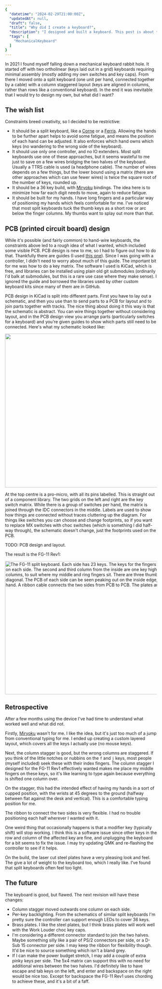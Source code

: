 ```yaml
---
{
  "datetime": "2024-02-29T21:00:00Z",
  "updatedAt": null,
  "draft": false,
  "title": "Why did I create a keyboard?",
  "description": "I designed and built a keyboard. This post is about the process of designing and building it, and a retrospective after using it for a few months.",
  "tags": [
    "MechanicalKeyboard"
  ]
}
---
```

In 2021 I found myself falling down a mechanical keyboard rabbit hole. It
started off with two ortholinear (keys laid out in a grid) keyboards requiring
minimal assembly (mostly adding my own switches and key caps). From there I
moved onto a split keyboard (one unit per hand, connected together by a cable)
with a column staggered layout (keys are aligned in columns, rather than rows
like a conventional keyboard). In the end it was inevitable that I would try to
design my own, but what did I want?

## The wish list

Constraints breed creativity, so I decided to be restrictive:

- It should be a split keyboard, like a [Corne] or a [Ferris]. Allowing
  the hands to be further apart helps to avoid some fatigue, and means the
  position of each hand can be adjusted. It also enforces which hand owns which
  keys (no wandering to the wrong side of the keyboard).
- It should use only one controller, and no IO extenders. Most split keyboards
  use one of these approaches, but it seems wasteful to me just to save on a few
  wires bridging the two halves of the keyboard. Usually a TTRS cable is used
  (a headphone cable). The number of wires depends on a few things, but the
  lower bound using a matrix (there are other approaches which can use fewer
  wires) is twice the square root of the number of keys, rounded up.
- It should be a 36 key build, with [Miryoku] bindings. The idea here is to
  minimize how far each digit needs to move, again to reduce fatigue.
- It should be built for my hands. I have long fingers and a particular way of
  positioning my hands which feels comfortable for me. I've noticed that most
  split keyboards tuck the thumb keys as a short row or arc below the finger
  columns. My thumbs want to splay out more than that.

## PCB (printed circuit board) design

While it's possible (and fairly common) to hand-wire keyboards, the constraints
above led to a rough idea of what I wanted, which included some visible PCB. PCB
design is new to me, so I had to figure out how to do that. Thankfully there are
guides (I used [this one][pcb-design]). Since I was going with a controller, I
didn't need to worry about much of this guide. The important bit for me was how
to do a key matrix. The software I used is KiCad, which is free, and libraries
can be installed using plain old git submodules (ordinarily I'd balk at
submodules, but this is a rare use case where they make sense). I ignored the
guide and borrowed the libraries used by other custom keyboard kits since many
of them are in GitHub.

PCB design in KiCad is split into different parts. First you have to lay out a
schematic, and then you use than to send parts to a PCB for layout and to join
parts together with tracks. The nice thing about doing it this way is that the
schematic is abstract. You can wire things together without considering layout,
and in the PCB design view you arrange parts (particularly switches for a
keyboard) and you're given guides to show which parts still need to be
connected. Here's what my schematic looked like:

<img src="/images/fg-11-rev1-schematic.png" width="800" height="508" lazy>

At the top centre is a pro-micro, with all its pins labelled. This is straight
out of a component library. The two grids on the left and right are the key
switch matrix. While there is a group of switches per hand, the matrix is joined
through the IDC connectors in the middle. Labels are used to show how things are
connected without traces cluttering up the diagram. For things like switches you
can choose and change footprints, so if you want to replace MX switches with
choc switches (which is something I did half-way through), the schematic doesn't
change, just the footprints used on the PCB.

TODO: PCB design and layout.

The result is the FG-11 Rev1:

<picture>
  <source type="image/avif" srcset="/images/1665735132683.avif, /images/1665735132683-2x.avif 2x">
  <source type="image/webp" srcset="/images/1665735132683.webp, /images/1665735132683-2x.webp 2x">
  <img class="u-photo" src="/images/1665735132683.jpeg" alt="The FG-11 split keyboard. Each side has 23 keys. The keys for the fingers are layed out in five columns or three rows on each side. The second and third column from the inside are one key higher further from the typist than the other columns, to suit where my middle and ring fingers sit. There are three thumb keys on each side, arranged along a diagonal. The PCB of each side can be seen peaking out on the inside edge, and the controller can be seen on the left hand. A ribbon cable connects the two sides from PCB to PCB. The plates are stainless steel and key caps white." width="800" height="440" loading="lazy">
</picture>

## Retrospective

After a few months using the device I've had time to understand what worked well
and what did not.

Firstly, [Miryoku] wasn't for me. I like the idea, but it's just too much of a
jump from conventional typing for me. I ended up creating a custom layered
layout, which covers all the keys I actually use (no mouse keys).

Next, the column stagger is good, but the wrong columns are staggered. If you
think of the little notches or nubbins on the `f` and `j` keys, most people
(myself included) seek these with their index fingers. The column stagger I
designed for the FG-11 Rev1 effectively wanted makes me place my middle fingers
on these keys, so it's like learning to type again because everything is shifted
one column over.

On the stagger, this had the intended effect of having my hands in a sort of
cupped position, with the wrists at 45 degrees to the ground (halfway between
flat against the desk and vertical). This is a comfortable typing position for
me.

The ribbon to connect the two sides is very flexible. I had no trouble
positioning each half wherever I wanted with it.

One weird thing that occasionally happens is that a modifier key (typically
shift) will stop working. I think this is a software issue since other keys in
the row and column of the affected key are fine, and unplugging the keyboard for
a bit seems to fix the issue. I may try updating QMK and re-flashing the
controller to see if it helps.

On the build, the laser cut steel plates have a very pleasing look and feel. The
give a lot of weight to the keyboard too, which I really like. I've found that
split keyboards often feel too light.

## The future

The keyboard is good, but flawed. The next revision will have these changes:

- Column stagger moved outwards one column on each side.
- Per-key backlighting. From the schematics of similar split keyboards I'm
  pretty sure the controller can support enough LEDs to cover 36 keys.
- Brass plates. I like the steel plates, but I think brass plates will work well
  with the Work Louder choc key caps.
- I'm considering a different connector standard to join the two halves. Maybe
  something silly like a pair of PS/2 connectors per side, or a D-Sub 15
  connector per side. I may keep the ribbon for flexibility though. It'd be nice
  to source something which isn't a bland grey.
- If I can make the power budget stretch, I may add a couple of extra pinky keys
  per side. The 5x4 matrix can support this with no need for additional wires
  between the two halves. I'd definitely like to have escape and tab keys on the
  left, and enter and backspace on the right would be nice too. Except for
  backspace the FG-11 Rev1 uses chording to achieve these, and it's a bit of a
  faff.

[Corne]: https://github.com/foostan/crkbd
[Ferris]: https://github.com/pierrechevalier83/ferris
[Miryoku]: https://github.com/manna-harbour/miryoku
[arcade-controls]: /blog/making-arcade-controls-arduino-leonardo-code
[pcb-design]: https://github.com/ruiqimao/keyboard-pcb-guide


[Preonic from Drop]: https://drop.com/buy/preonic-mechanical-keyboard
[Susuwatari keycaps]: https://drop.com/buy/drop-matt3o-mt3-susuwatari-custom-keycap-set
[Planck]: https://drop.com/buy/planck-mechanical-keyboard?searchId=cd436abf4ec8fb2efae64ce9c7401ae8
[Sofle]: https://github.com/josefadamcik/SofleKeyboard
[QMK]: https://qmk.fm
